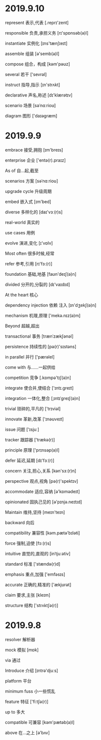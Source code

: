 # 2019.9.10

represent 表示,代表  [.reprɪ'zent]

responsible 负责,承担义务 [rɪ'spɒnsəb(ə)l] 

instantiate 实例化  [ɪns'tænʃɪeɪt] 

assemble 组装 [ə'semb(ə)l]

compose 组合，构成 [kəm'pəʊz] 

several 若干 ['sevrəl] 

instruct 指导,指示  [ɪn'strʌkt] 

declarative 声名,称述 [dɪ'klærətɪv] 

scenario 场景 [səˈnɑːrioʊ] 

diagram 图形 ['daɪəɡræm] 





# 2019.9.9

embrace 接受,拥抱 [ɪm'breɪs] 

enterprise 企业  ['entə(r).praɪz]

As of 自...起,截至

scenarios 方案 [səˈnɑːrioʊ]

upgrade cycle 升级周期

embed 嵌入式 [ɪm'bed]

diverse 多样化的 [daɪ'vɜː(r)s] 

real-world 真实的

use cases 用例

evolve 演进,变化 [ɪ'vɒlv] 

Most often 很多时候,经常

refer 参考,引用 [rɪ'fɜ:(r)] 

foundation 基础,地基 [faʊn'deɪʃ(ə)n] 

divided 分开的,分裂的 [dɪ'vaɪdɪd]

At the heart  核心

dependency injection 依赖 注入 [ɪn'dʒekʃ(ə)n]

mechanism 机理,原理  ['mekə.nɪz(ə)m]

Beyond 超越,超出

transactional 事务  [trænˈzækʃənəl]

persistence 持续性的 [pə(r)'sɪstəns]

in parallel 并行 ['pærəlel]

come with 与……一起供给

competition 竞争 [.kɒmpə'tɪʃ(ə)n] 

integrate 使合并,使结合 ['ɪntɪ.ɡreɪt] 

integration 一体化,整合 [ˌɪntɪˈɡreɪʃ(ə)n] 

trivial 琐碎的,平凡的  ['trɪviəl]

innovate 革新,改革 ['ɪnəʊveɪt]

issue 问题 ['ɪsjuː]

tracker 跟踪器 ['trækə(r)] 

principle 原理 ['prɪnsəp(ə)l]

defer 延迟,延期 [dɪ'fɜː(r)]

concern 关注,担心,关系 [kən'sɜː(r)n]

perspective 观点,视角 [pə(r)'spektɪv]

accommodate 适应,容纳 [ə'kɒmədeɪt]

opinionated 固执己见的  [ə'pɪnjə.neɪtɪd] 

Maintain 维持,坚持 [meɪn'teɪn]

backward 向后 

compatibility 兼容性  [kəm.pætə'bɪləti]

force 强制,迫使 [fɔː(r)s]

intuitive 直觉的,直观的 [inˈtjuːətiv] 

standard 标准  ['stændə(r)d] 

emphasis 重点,加强 ['emfəsɪs] 

accurate  正确的,精准的 ['ækjʊrət]

claim 要求,主张 [kleɪm]

structure 结构 ['strʌktʃə(r)]



# 2019.9.8

resolver 解析器

mock 模拟 [mɒk]

via 通过

Introduce 介绍 [ɪntrə'djuːs]

platform 平台

minimum fuss 小一些慌乱 

feature 特征 ['fiːtʃə(r)]

up to 多大

compatible 可兼容 [kəm'pætəb(ə)l]

above 在...之上 [ə'bʌv]